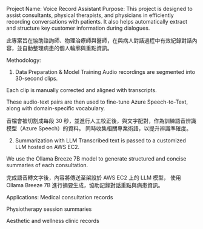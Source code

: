 Project Name: Voice Record Assistant
Purpose: 
This project is designed to assist consultants, physical therapists, and physicians in efficiently recording conversations with patients. It also helps automatically extract and structure key customer information during dialogues.

此專案旨在協助諮詢師、物理治療師與醫師，在與病人對話過程中有效紀錄對話內容，並自動整理病患的個人輪廓與重點資訊。

Methodology:
1. Data Preparation & Model Training
Audio recordings are segmented into 30-second clips.

Each clip is manually corrected and aligned with transcripts.

These audio-text pairs are then used to fine-tune Azure Speech-to-Text, along with domain-specific vocabulary.

音檔會被切割成每段 30 秒，並進行人工校正後，與文字配對，作為訓練語音辨識模型（Azure Speech）的資料。
同時收集相關專業術語，以提升辨識準確度。

2. Summarization with LLM
Transcribed text is passed to a customized LLM hosted on AWS EC2.

We use the Ollama Breeze 7B model to generate structured and concise summaries of each consultation.

完成語音轉文字後，內容將傳送至架設於 AWS EC2 上的 LLM 模型，
使用 Ollama Breeze 7B 進行摘要生成，協助記錄對話重點與病患資訊。

Applications:
Medical consultation records

Physiotherapy session summaries

Aesthetic and wellness clinic records
